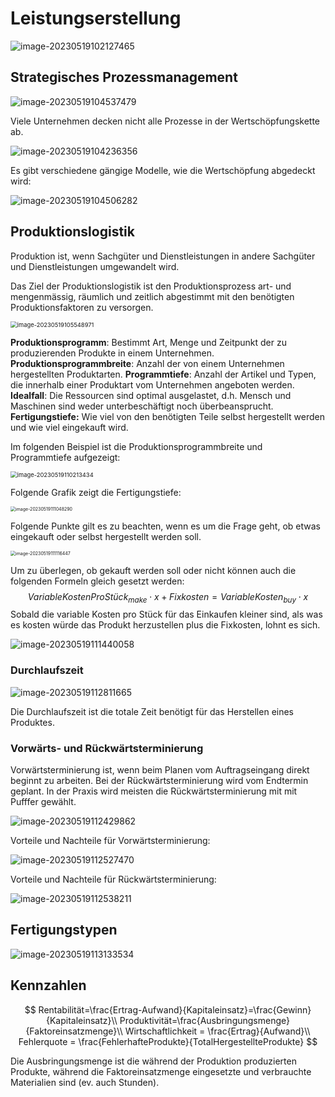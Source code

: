 # Leistungserstellung

![image-20230519102127465](res/Leistungserstellung/image-20230519102127465.png)

## Strategisches Prozessmanagement

![image-20230519104537479](res/Leistungserstellung/image-20230519104537479.png)

Viele Unternehmen decken nicht alle Prozesse in der Wertschöpfungskette ab.

![image-20230519104236356](res/Leistungserstellung/image-20230519104236356.png)

Es gibt verschiedene gängige Modelle, wie die Wertschöpfung abgedeckt wird:

![image-20230519104506282](res/Leistungserstellung/image-20230519104506282.png)

## Produktionslogistik

Produktion ist, wenn Sachgüter und Dienstleistungen in andere Sachgüter und Dienstleistungen umgewandelt wird.

Das Ziel der Produktionslogistik ist den Produktionsprozess art- und mengenmässig, räumlich und zeitlich abgestimmt mit den benötigten Produktionsfaktoren zu versorgen.

<img src="res/Leistungserstellung/image-20230519105548971.png" alt="image-20230519105548971" style="zoom:67%;" />

**Produktionsprogramm**: Bestimmt Art, Menge und Zeitpunkt der zu produzierenden Produkte in einem Unternehmen.
**Produktionsprogrammbreite**: Anzahl der von einem Unternehmen hergestellten Produktarten.
**Programmtiefe**: Anzahl der Artikel und Typen, die innerhalb einer Produktart vom Unternehmen angeboten werden.
**Idealfall**: Die Ressourcen sind optimal ausgelastet, d.h. Mensch und Maschinen sind weder unterbeschäftigt noch überbeansprucht.
**Fertigungstiefe:** Wie viel von den benötigten Teile selbst hergestellt werden und wie viel eingekauft wird.

Im folgenden Beispiel ist die Produktionsprogrammbreite und Programmtiefe aufgezeigt:

<img src="res/Leistungserstellung/image-20230519110213434.png" alt="image-20230519110213434" style="zoom:67%;" />

Folgende Grafik zeigt die Fertigungstiefe:

<img src="res/Leistungserstellung/image-20230519111048290.png" alt="image-20230519111048290" style="zoom:50%;" />

Folgende Punkte gilt es zu beachten, wenn es um die Frage geht, ob etwas eingekauft oder selbst hergestellt werden soll.

<img src="res/Leistungserstellung/image-20230519111116447.png" alt="image-20230519111116447" style="zoom:50%;" />

Um zu überlegen, ob gekauft werden soll oder nicht können auch die folgenden Formeln gleich gesetzt werden: 
$$
VariableKostenProStück_{make} \cdot x + Fixkosten = VariableKosten_{buy}\cdot x
$$
Sobald die variable Kosten pro Stück für das Einkaufen kleiner sind, als was es kosten würde das Produkt herzustellen plus die Fixkosten, lohnt es sich.

![image-20230519111440058](res/Leistungserstellung/image-20230519111440058.png)

### Durchlaufszeit

![image-20230519112811665](res/Leistungserstellung/image-20230519112811665.png)

Die Durchlaufszeit ist die totale Zeit benötigt für das Herstellen eines Produktes.

### Vorwärts- und Rückwärtsterminierung

Vorwärtsterminierung ist, wenn beim Planen vom Auftragseingang direkt beginnt zu arbeiten. Bei der Rückwärtsterminierung wird vom Endtermin geplant. In der Praxis wird meisten die Rückwärtsterminierung mit mit Pufffer gewählt.

![image-20230519112429862](res/Leistungserstellung/image-20230519112429862.png)

Vorteile und Nachteile für Vorwärtsterminierung:

![image-20230519112527470](res/Leistungserstellung/image-20230519112527470.png)

Vorteile und Nachteile für Rückwärtsterminierung:

![image-20230519112538211](res/Leistungserstellung/image-20230519112538211.png)

## Fertigungstypen

![image-20230519113133534](res/Leistungserstellung/image-20230519113133534.png)

## Kennzahlen

$$
Rentabilität=\frac{Ertrag-Aufwand}{Kapitaleinsatz}=\frac{Gewinn}{Kapitaleinsatz}\\
Produktivität=\frac{Ausbringungsmenge}{Faktoreinsatzmenge}\\
Wirtschaftlichkeit = \frac{Ertrag}{Aufwand}\\
Fehlerquote = \frac{FehlerhafteProdukte}{TotalHergestellteProdukte}
$$

Die Ausbringungsmenge ist die während der Produktion produzierten Produkte, während die Faktoreinsatzmenge eingesetzte und verbrauchte Materialien sind (ev. auch Stunden).
